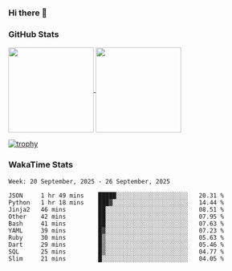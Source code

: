 ### Hi there 👋

### GitHub Stats

<a href="https://github.com/anuraghazra/github-readme-stats">
  <img align="center" height="170px" src="https://github-readme-stats.vercel.app/api/top-langs/?username=tksfjt1024&layout=compact&count_private=true&show_icons=true&show_icons=true&theme=graywhite" />
</a>
<a href="https://github.com/anuraghazra/github-readme-stats">
  <img align="center" height="170px" src="https://github-readme-stats.vercel.app/api?username=tksfjt1024&count_private=true&show_icons=true&show_icons=true&theme=graywhite" />
</a>

[![trophy](https://github-profile-trophy.vercel.app/?username=tksfjt1024)](https://github.com/ryo-ma/github-profile-trophy)

### WakaTime Stats

<!--START_SECTION:waka-->
```text
Week: 20 September, 2025 - 26 September, 2025

JSON     1 hr 49 mins    █████░░░░░░░░░░░░░░░░░░░░   20.31 % 
Python   1 hr 18 mins    ███▓░░░░░░░░░░░░░░░░░░░░░   14.44 % 
Jinja2   46 mins         ██░░░░░░░░░░░░░░░░░░░░░░░   08.51 % 
Other    42 mins         ██░░░░░░░░░░░░░░░░░░░░░░░   07.95 % 
Bash     41 mins         ██░░░░░░░░░░░░░░░░░░░░░░░   07.63 % 
YAML     39 mins         █▓░░░░░░░░░░░░░░░░░░░░░░░   07.23 % 
Ruby     30 mins         █▒░░░░░░░░░░░░░░░░░░░░░░░   05.63 % 
Dart     29 mins         █▒░░░░░░░░░░░░░░░░░░░░░░░   05.46 % 
SQL      25 mins         █▒░░░░░░░░░░░░░░░░░░░░░░░   04.77 % 
Slim     21 mins         █░░░░░░░░░░░░░░░░░░░░░░░░   04.05 % 
```
<!--END_SECTION:waka-->

